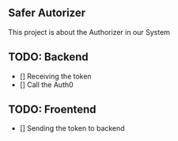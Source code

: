 ## Safer Autorizer

This project is about the Authorizer in our System

## TODO: Backend

- [] Receiving the token
- [] Call the Auth0

## TODO: Froentend

- [] Sending the token to backend
